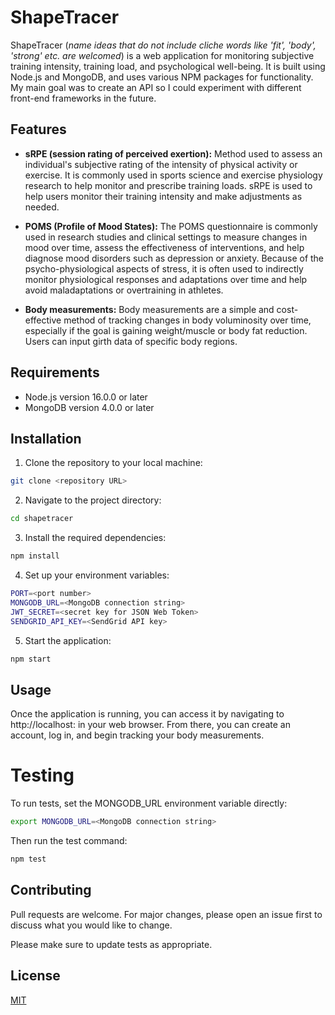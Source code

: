 # ShapeTracer

 ShapeTracer (*name ideas that do not include cliche words like 'fit', 'body', 'strong' etc. are welcomed*) is a web application for monitoring subjective training intensity, training load, and psychological well-being. It is built using Node.js and MongoDB, and uses various NPM packages for functionality. My main goal was to create an API so I could experiment with different front-end frameworks in the future.

## Features

* **sRPE (session rating of perceived exertion):** Method used to assess an individual's subjective rating of the intensity of physical activity or exercise. It is commonly used in sports science and exercise physiology research to help monitor and prescribe training loads. sRPE is used to help users monitor their training intensity and make adjustments as needed.

* **POMS (Profile of Mood States):**  The POMS questionnaire is commonly used in research studies and clinical settings to measure changes in mood over time, assess the effectiveness of interventions, and help diagnose mood disorders such as depression or anxiety. Because of the psycho-physiological aspects of stress, it is often used to indirectly monitor physiological responses and adaptations over time and help avoid maladaptations or overtraining in athletes.

*  **Body measurements:** Body measurements are a simple and cost-effective method of tracking changes in body voluminosity over time, especially if the goal is gaining weight/muscle or body fat reduction. Users can input girth data of specific body regions.

## Requirements

* Node.js version 16.0.0 or later
* MongoDB version 4.0.0 or later

## Installation

1. Clone the repository to your local machine:
```bash
git clone <repository URL>
```
2. Navigate to the project directory:
```bash
cd shapetracer
```
3. Install the required dependencies:
```bash
npm install
```
4. Set up your environment variables:
```bash
PORT=<port number>
MONGODB_URL=<MongoDB connection string>
JWT_SECRET=<secret key for JSON Web Token>
SENDGRID_API_KEY=<SendGrid API key>
```
5. Start the application:
```bash
npm start
```
## Usage

Once the application is running, you can access it by navigating to http://localhost:<port number> in your web browser. From there, you can create an account, log in, and begin tracking your body measurements.

# Testing

To run tests, set the MONGODB_URL environment variable directly:
```bash
export MONGODB_URL=<MongoDB connection string>
```
Then run the test command:
```bash
npm test
```

## Contributing

Pull requests are welcome. For major changes, please open an issue first
to discuss what you would like to change.

Please make sure to update tests as appropriate.

## License

[MIT](https://choosealicense.com/licenses/mit/)